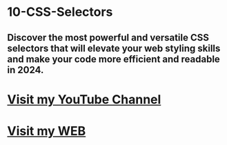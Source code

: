 # 10-CSS-Selectors
## Discover the most powerful and versatile CSS selectors that will elevate your web styling skills and make your code more efficient and readable in 2024.
# [Visit my YouTube Channel](https://www.youtube.com/watch?v=NBDdpT_wSso)
# [Visit my WEB](https://cloudyflyer.com/IToffice/6747428be5e015bfe7d257bc)
